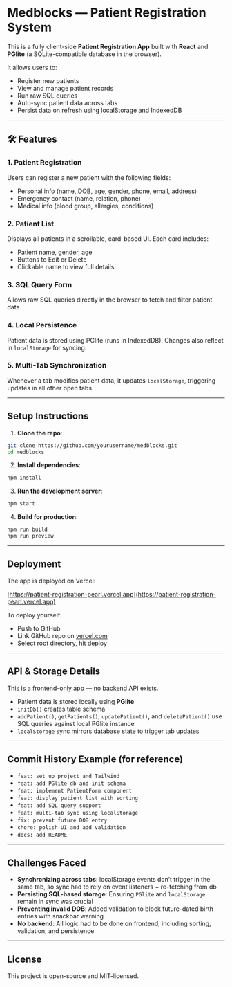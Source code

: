 
# Medblocks — Patient Registration System

This is a fully client-side **Patient Registration App** built with **React** and **PGlite** (a SQLite-compatible database in the browser).

It allows users to:

- Register new patients
- View and manage patient records
- Run raw SQL queries
- Auto-sync patient data across tabs
- Persist data on refresh using localStorage and IndexedDB

---

## 🛠 Features

### 1. Patient Registration
Users can register a new patient with the following fields:
- Personal info (name, DOB, age, gender, phone, email, address)
- Emergency contact (name, relation, phone)
- Medical info (blood group, allergies, conditions)

### 2. Patient List
Displays all patients in a scrollable, card-based UI. Each card includes:
- Patient name, gender, age
- Buttons to Edit or Delete
- Clickable name to view full details

### 3. SQL Query Form
Allows raw SQL queries directly in the browser to fetch and filter patient data.

### 4. Local Persistence
Patient data is stored using PGlite (runs in IndexedDB). Changes also reflect in `localStorage` for syncing.

### 5. Multi-Tab Synchronization
Whenever a tab modifies patient data, it updates `localStorage`, triggering updates in all other open tabs.

---

## Setup Instructions

1. **Clone the repo**:
```bash
git clone https://github.com/yourusername/medblocks.git
cd medblocks
```

2. **Install dependencies**:
```bash
npm install
```

3. **Run the development server**:
```bash
npm start
```

4. **Build for production**:
```bash
npm run build
npm run preview
```

---

## Deployment

The app is deployed on Vercel:

[https://patient-registration-pearl.vercel.app](https://patient-registration-pearl.vercel.app)

To deploy yourself:

- Push to GitHub
- Link GitHub repo on [vercel.com](https://vercel.com/)
- Select root directory, hit deploy

---

## API & Storage Details

This is a frontend-only app — no backend API exists.

- Patient data is stored locally using **PGlite**
- `initDb()` creates table schema
- `addPatient()`, `getPatients()`, `updatePatient()`, and `deletePatient()` use SQL queries against local PGlite instance
- `localStorage` sync mirrors database state to trigger tab updates

---

## Commit History Example (for reference)

- `feat: set up project and Tailwind`
- `feat: add PGlite db and init schema`
- `feat: implement PatientForm component`
- `feat: display patient list with sorting`
- `feat: add SQL query support`
- `feat: multi-tab sync using localStorage`
- `fix: prevent future DOB entry`
- `chore: polish UI and add validation`
- `docs: add README`

---

## Challenges Faced

- **Synchronizing across tabs**: localStorage events don’t trigger in the same tab, so sync had to rely on event listeners + re-fetching from db
- **Persisting SQL-based storage**: Ensuring `PGlite` and `localStorage` remain in sync was crucial
- **Preventing invalid DOB**: Added validation to block future-dated birth entries with snackbar warning
- **No backend**: All logic had to be done on frontend, including sorting, validation, and persistence

---

## License

This project is open-source and MIT-licensed.
